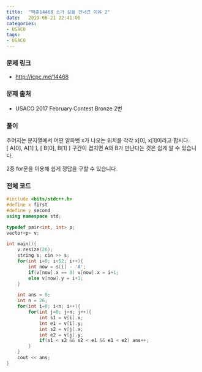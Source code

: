 ```yaml
---
title:  "백준14468 소가 길을 건너간 이유 2"
date:   2019-06-21 22:41:00
categories:
- USACO
tags:
- USACO
---
```


### 문제 링크
* http://icpc.me/14468

### 문제 출처
* USACO 2017 February Contest Bronze 2번

### 풀이
주어지는 문자열에서 어떤 알파벳 x가 나오는 위치를 각각 x[0], x[1]이라고 합시다.<br>
[ A[0], A[1] ], [ B[0], B[1] ] 구간이 겹치면 A와 B가 만난다는 것은 쉽게 알 수 있습니다.

2중 for문을 이용해 쉽게 정답을 구할 수 있습니다.

### 전체 코드
```cpp
#include <bits/stdc++.h>
#define x first
#define y second
using namespace std;

typedef pair<int, int> p;
vector<p> v;

int main(){
	v.resize(26);
	string s; cin >> s;
	for(int i=0; i<52; i++){
		int now = s[i] - 'A';
		if(v[now].x == 0) v[now].x = i+1;
		else v[now].y = i+1;
	}

	int ans = 0;
	int n = 26;
	for(int i=0; i<n; i++){
		for(int j=0; j<n; j++){
			int s1 = v[i].x;
			int e1 = v[i].y;
			int s2 = v[j].x;
			int e2 = v[j].y;
			if(s1 < s2 && s2 < e1 && e1 < e2) ans++;
		}
	}
	cout << ans;
}
```
